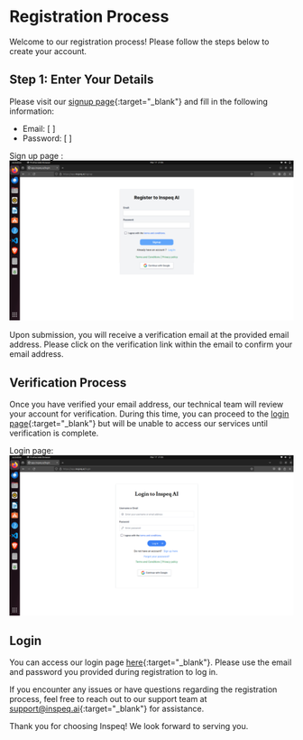 # Registration Process

Welcome to our registration process! Please follow the steps below to create your account.

## Step 1: Enter Your Details

Please visit our [signup page](https://app.inspeq.ai/signup){:target="_blank"} and fill in the following information:
- Email: [ ]
- Password: [ ]

Sign up page :
![Sign up page ](images/register.png)

Upon submission, you will receive a verification email at the provided email address. Please click on the verification link within the email to confirm your email address.

## Verification Process

Once you have verified your email address, our technical team will review your account for verification. During this time, you can proceed to the [login page](https://app.inspeq.ai/login){:target="_blank"} but will be unable to access our services until verification is complete.

Login page:
![Login page ](images/login.png) 

## Login

You can access our login page [here](https://app.inspeq.ai/login){:target="_blank"}. Please use the email and password you provided during registration to log in.

If you encounter any issues or have questions regarding the registration process, feel free to reach out to our support team at [support@inspeq.ai](mailto:support@inspeq.ai){:target="_blank"} for assistance.

Thank you for choosing Inspeq! We look forward to serving you.
